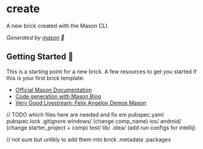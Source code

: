 # create

A new brick created with the Mason CLI.

_Generated by [mason][1] 🧱_

## Getting Started 🚀

This is a starting point for a new brick.
A few resources to get you started if this is your first brick template:

- [Official Mason Documentation][2]
- [Code generation with Mason Blog][3]
- [Very Good Livestream: Felix Angelov Demos Mason][4]

[1]: https://github.com/felangel/mason
[2]: https://github.com/felangel/mason/tree/master/packages/mason_cli#readme
[3]: https://verygood.ventures/blog/code-generation-with-mason
[4]: https://youtu.be/G4PTjA6tpTU

// TODO which files here are needed and fix em
pubspec.yaml
pubspec.lock
.gitignore
windows/ (change comp_name)
ios/
android/ (change starter_project + comp)
test/
lib/ 
.idea/ (add run configs for intellij)


// not sure but unlikly to add them into brick
.metadata
.packages